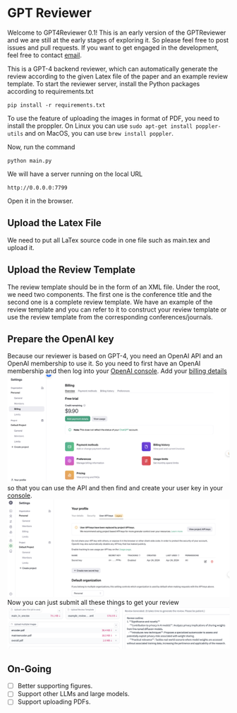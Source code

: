# GPT Reviewer
Welcome to GPT4Reviewer 0.1! This is an early version of the GPTReviewer and we are still at the early stages of exploring it. So please feel free to post issues and pull requests. If you want to get engaged in the development, feel free to contact [email](mailto:daxixi.jimmy@gamil.com).

This is a GPT-4 backend reviewer, which can automatically generate the review according to the given Latex file of the paper and an example review template. To start the reviewer server, install the Python packages according to requirements.txt
```
pip install -r requirements.txt
```
To use the feature of uploading the images in format of PDF, you need to install the proppler. On Linux you can use ```sudo apt-get install poppler-utils``` and on MacOS, you can use ```brew install poppler```.

Now, run the command
```
python main.py
```
We will have a server running on the local URL
```
http://0.0.0.0:7799
```
Open it in the browser.

## Upload the Latex File
We need to put all LaTex source code in one file such as main.tex and upload it.
## Upload the Review Template
The review template should be in the form of an XML file. Under the root, we need two components. The first one is the conference title and the second one is a complete review template. We have an example of the review template and you can refer to it to construct your review template or use the review template from the corresponding conferences/journals.
## Prepare the OpenAI key
Because our reviewer is based on GPT-4, you need an OpenAI API and an OpenAI membership to use it. So you need to first have an OpenAI membership and then log into your [OpenAI console](https://platform.openai.com/). Add your [billing details](https://platform.openai.com/settings/organization/billing/overview) 
![billing](assets/price.png)
so that you can use the API and then find and create your user key in your [console](https://platform.openai.com/).
![keys](assets/keys.png)
Now you can just submit all these things to get your review 
![review](assets/review.png)

## On-Going

- [ ] Better supporting figures.
- [ ] Support other LLMs and large models.
- [ ] Support uploading PDFs.
